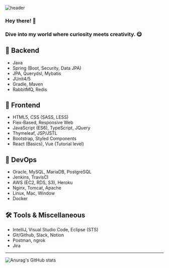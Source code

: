 ![header](https://capsule-render.vercel.app/api?type=waving&color=auto&height=300&section=header&text=EuiJin%20Han&fontSize=90&animation=fadeIn&fontAlignY=38&desc=The%20best%20way%20to%20predict%20the%20future%20is%20to%20create%20it%2E&descAlignY=51&descAlign=62)
### Hey there! 👋 
### Dive into my world where curiosity meets creativity. 😋

## 🚀 Backend
- Java
- Spring (Boot, Security, Data JPA)
- JPA, Querydsl, Mybatis 
- JUnit4/5
- Gradle, Maven
- RabbitMQ, Redis

## 🎨 Frontend
- HTML5, CSS (SASS, LESS)
- Flex-Based, Responsive Web
- JavaScript (ES6), TypeScript, JQuery
- Thymeleaf, JSP/JSTL
- Bootstrap, Styled Components
- React (Basics), Vue (Tutorial level)

## 🔧 DevOps
- Oracle, MySQL, MariaDB, PostgreSQL
- Jenkins, TravisCI
- AWS (EC2, RDS, S3), Heroku
- Nginx, Tomcat, Apache
- Linux, Mac, Window
- Docker

## 🛠 Tools & Miscellaneous
- IntelliJ, Visual Studio Code, Eclipse (STS)
- Git/Github, Slack, Notion
- Postman, ngrok
- Jira

---
 ![Anurag's GitHub stats](https://github-readme-stats.vercel.app/api?username=hanej93\&rank_icon=github)



<div align="center">  
</div>







<!--
**hanej93/hanej93** is a ✨ _special_ ✨ repository because its `README.md` (this file) appears on your GitHub profile.

Here are some ideas to get you started:

- 🔭 I’m currently working on ...
- 🌱 I’m currently learning ...
- 👯 I’m looking to collaborate on ...
- 🤔 I’m looking for help with ...
- 💬 Ask me about ...
- 📫 How to reach me: ...
- 😄 Pronouns: ...
- ⚡ Fun fact: ...
-->
